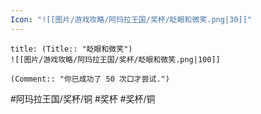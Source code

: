 ```yaml
---
Icon: "![[图片/游戏攻略/阿玛拉王国/奖杯/眨眼和微笑.png|30]]"
---
```

```ad-common-bronze-trophy
title: (Title:: "眨眼和微笑")
![[图片/游戏攻略/阿玛拉王国/奖杯/眨眼和微笑.png|100]]

(Comment:: "你已成功了 50 次口才尝试.")
```

#阿玛拉王国/奖杯/铜 #奖杯 #奖杯/铜
